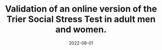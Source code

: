 ---
title: "Validation of an online version of the Trier Social Stress Test in adult men and women."
collection: publications
permalink: /publication/2022-TSST-OA.md
date: 2022-08-01
venue: 'Psychoneuroendocrinology'
paperurl: '/files/pdf/publications/Meier_2022_TSST_online_TSST-OA.pdf'
link: 'https://doi.org/10.1016/j.psyneuen.2022.105818'
citation: '<b>Meier, M.</b>, Haub, K., Schramm, M. L., Hamma, M., Bentele, U. U., Dimitroff, S. J., ... & Pruessner, J. C. (2022). Validation of an online version of the Trier Social Stress Test in adult men and women. <i>Psychoneuroendocrinology.</i> https://doi.org/10.1016/j.psyneuen.2022.105818'
---